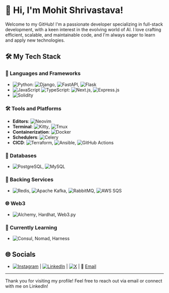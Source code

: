 # 👋 Hi, I'm Mohit Shrivastava!

Welcome to my GitHub!
I'm a passionate developer specializing in full-stack development, with a keen interest in the evolving world of AI.
I love crafting efficient, scalable, and maintainable code, and I'm always eager to learn and apply new technologies.

## 🛠️ My Tech Stack

### 🐍 Languages and Frameworks
- ![Python](https://img.shields.io/badge/-Python-3776AB?style=flat&logo=Python&logoColor=white): ![Django](https://img.shields.io/badge/-Django-092E20?style=flat&logo=Django), ![FastAPI](https://img.shields.io/badge/-FastAPI-009688?style=flat&logo=FastAPI), ![Flask](https://img.shields.io/badge/-Flask-000000?style=flat&logo=Flask)
- ![JavaScript](https://img.shields.io/badge/-JavaScript-F7DF1E?style=flat&logo=javascript&logoColor=black) ![TypeScript](https://img.shields.io/badge/-TypeScript-3178C6?style=flat&logo=typescript&logoColor=white): ![Next.js](https://img.shields.io/badge/-Next.js-000000?style=flat&logo=Next.js), ![Express.js](https://img.shields.io/badge/-Express-000000?style=flat&logo=Express)
- ![Solidity](https://img.shields.io/badge/-Solidity-363636?style=flat&logo=Solidity)

### 🛠 Tools and Platforms
- **Editors**: ![Neovim](https://img.shields.io/badge/-Neovim-57A143?style=flat&logo=Neovim&logoColor=white)
- **Terminal**: ![Kitty](https://img.shields.io/badge/-Kitty-FFD700?style=flat&logo=Kitty&logoColor=black), ![Tmux](https://img.shields.io/badge/-Tmux-1BB91F?style=flat&logo=Tmux&logoColor=white)
- **Containerization**: ![Docker](https://img.shields.io/badge/-Docker-2496ED?style=flat&logo=Docker&logoColor=white)
- **Schedulers**: ![Celery](https://img.shields.io/badge/-Celery-37814A?style=flat&logo=Celery&logoColor=white)
- **CICD**: ![Terraform](https://img.shields.io/badge/-Terraform-623CE4?style=flat&logo=Terraform), ![Ansible](https://img.shields.io/badge/-Ansible-EE0000?style=flat&logo=Ansible), ![GitHub Actions](https://img.shields.io/badge/-GitHub_Actions-2088FF?style=flat&logo=GitHub-Actions&logoColor=white)

### 💾 Databases
- ![PostgreSQL](https://img.shields.io/badge/-PostgreSQL-336791?style=flat&logo=postgresql&logoColor=white), ![MySQL](https://img.shields.io/badge/-MySQL-4479A1?style=flat&logo=mysql&logoColor=white)

### 🚀 Backing Services
- ![Redis](https://img.shields.io/badge/-Redis-DC382D?style=flat&logo=Redis&logoColor=white), ![Apache Kafka](https://img.shields.io/badge/-Apache_Kafka-231F20?style=flat&logo=Apache-Kafka), ![RabbitMQ](https://img.shields.io/badge/-RabbitMQ-FF6600?style=flat&logo=RabbitMQ&logoColor=white), ![AWS SQS](https://img.shields.io/badge/-AWS_SQS-FF9900?style=flat&logo=Amazon-AWS&logoColor=white)

### 🌐 Web3
- ![Alchemy](https://img.shields.io/badge/-Alchemy-000000?style=flat&logo=Alchemy&logoColor=white), Hardhat, Web3.py

### 📘 Currently Learning
- ![Consul](https://img.shields.io/badge/-Consul-F24C53?style=flat&logo=Consul&logoColor=white), Nomad, Harness


## 🌐 Socials
- [![Instagram](https://img.shields.io/badge/-Instagram-E4405F?style=flat&logo=Instagram&logoColor=white)](https://www.instagram.com/smohit.eth) | [![LinkedIn](https://img.shields.io/badge/-LinkedIn-0A66C2?style=flat&logo=LinkedIn&logoColor=white)](https://www.linkedin.com/in/mohit-shrivastava-4aa137133/) | [![X](https://img.shields.io/badge/-X-000000?style=flat&logo=X&logoColor=white)](https://www.x.com/mohitshi13) | 📧 [Email](mailto:mohitshi@icloud.com)

---

Thank you for visiting my profile! Feel free to reach out via email or connect with me on LinkedIn!

